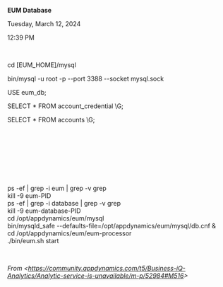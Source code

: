 **EUM Database**

Tuesday, March 12, 2024

12:39 PM

 

cd \[EUM_HOME\]/mysql

bin/mysql -u root -p \--port 3388 \--socket mysql.sock

USE eum_db;

SELECT \* FROM account_credential \\G;

SELECT \* FROM accounts \\G;

 


 

 

 

ps -ef \| grep -i eum \| grep -v grep\
kill -9 eum-PID\
ps -ef \| grep -i database \| grep -v grep\
kill -9 eum-database-PID\
cd /opt/appdynamics/eum/mysql\
bin/mysqld_safe \--defaults-file=/opt/appdynamics/eum/mysql/db.cnf &\
cd /opt/appdynamics/eum/eum-processor\
./bin/eum.sh start

 

*From \<<https://community.appdynamics.com/t5/Business-iQ-Analytics/Analytic-service-is-unavailable/m-p/52984#M516>\>*

 

 

 

